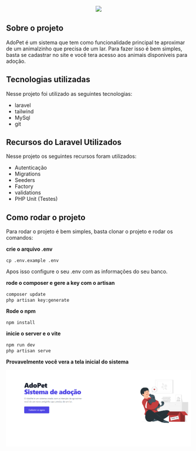 <p align="center"><a href="https://laravel.com" target="_blank"><img src="https://raw.githubusercontent.com/laravel/art/master/logo-lockup/5%20SVG/2%20CMYK/1%20Full%20Color/laravel-logolockup-cmyk-red.svg" width="400"></a></p>

## Sobre o projeto

AdoPet é um sistema que tem como funcionalidade principal te aproximar de um animalzinho que precisa de um lar. Para fazer isso é bem simples, basta se cadastrar no site e você tera acesso aos animais disponiveis para adoção.


## Tecnologias utilizadas

Nesse projeto foi utilizado as seguintes tecnologias:

* laravel
* tailwind
* MySql
* git


## Recursos do Laravel Utilizados

Nesse projeto os seguintes recursos foram utilizados:
* Autenticação
* Migrations
* Seeders
* Factory
* validations
* PHP Unit (Testes)

## Como rodar o projeto

Para rodar o projeto é bem simples, basta clonar o projeto e rodar os comandos:

**crie o arquivo .env**
```
cp .env.example .env
```
Apos isso configure o seu .env com as informações do seu banco.

**rode o composer e gere a key com o artisan**
```
composer update
php artisan key:generate
```

**Rode o npm**
```
npm install
```
**inicie o server e o vite** 
```
npm run dev
php artisan serve
```
**Provavelmente você vera a tela inicial do sistema**

<img  src="./preview/adopet.png">


